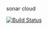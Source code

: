 sonar cloud
<!-- 
[![Build Status](https://travis-ci.org/Kirudiha/country-springboot-ajax.svg?branch=master)](https://travis-ci.org/Kirudiha/country-springboot-ajax) -->


[![Build Status](https://travis-ci.org/meenaanand/newcountryproject.svg?branch=master)](https://travis-ci.org/meenaanand/newcountryproject)

<!-- <a href="https://codeclimate.com/github/Kirudiha/country-springboot-ajax/test_coverage"><img src="https://api.codeclimate.com/v1/badges/125113ceaf51de2d7a01/test_coverage" /></a> -->
